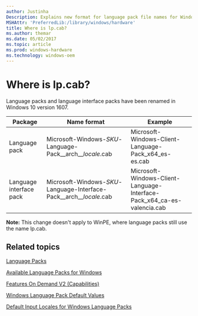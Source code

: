 ```yaml
---
author: Justinha
Description: Explains new format for language pack file names for Windows 10 version 1607
MSHAttr: 'PreferredLib:/library/windows/hardware'
title: Where is lp.cab?
ms.author: themar
ms.date: 05/02/2017
ms.topic: article
ms.prod: windows-hardware
ms.technology: windows-oem
---
```


# Where is lp.cab?

Language packs and language interface packs have been renamed in Windows 10 version 1607.

| Package | Name format | Example |
|---------|-------------|---------|
| Language pack | Microsoft-Windows-_SKU_-Language-Pack_\_arch_\__locale_.cab | Microsoft-Windows-Client-Language-Pack_x64_es-es.cab |
| Language interface pack | Microsoft-Windows-_SKU_-Language-Interface-Pack_\_arch_\__locale_.cab | Microsoft-Windows-Client-Language-Interface-Pack_x64_ca-es-valencia.cab |
**Note:** This change doesn't apply to WinPE, where language packs still use the name lp.cab.

## <span id="related_topics"></span>Related topics

[Language Packs](language-packs-and-windows-deployment.md)

[Available Language Packs for Windows](available-language-packs-for-windows.md)

[Features On Demand V2 (Capabilities)](features-on-demand-v2--capabilities.md)

[Windows Language Pack Default Values](windows-language-pack-default-values.md)

[Default Input Locales for Windows Language Packs](default-input-locales-for-windows-language-packs.md)
